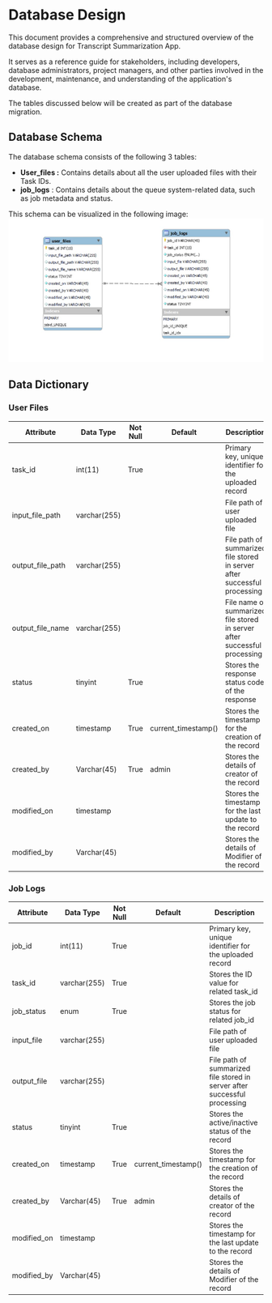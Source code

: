 # **Database Design**

This document provides a comprehensive and structured overview of the database design for Transcript Summarization App.

It serves as a reference guide for stakeholders, including developers, database administrators, project managers, and other parties involved in the development, maintenance, and understanding of the application's database.

The tables discussed below will be created as part of the database migration.

## **Database Schema**

The database schema consists of the following 3 tables:

- **User_files :** Contains details about all the user uploaded files with their Task IDs.
- **job_logs** : Contains details about the queue system-related data, such as job metadata and status.

This schema can be visualized in the following image:
![Block Diagram](./assets/transcript-summarization-database-schema.jpg)

## **Data Dictionary**

### User Files

| Attribute | Data Type | Not Null | Default | Description |
| --- | --- | --- | --- | --- |
| task_id | int(11) | True |     | Primary key, unique identifier for the uploaded record |
| input_file_path | varchar(255) |     |     | File path of user uploaded file |
| output_file_path | varchar(255) |     |     | File path of summarized file stored in server after successful processing |
| output_file_name | varchar(255) |     |     | File name of summarized file stored in server after successful processing |
| status | tinyint | True |     | Stores the response status code of the response |
| created_on | timestamp | True | current_timestamp() | Stores the timestamp for the creation of the record |
| created_by | Varchar(45) | True | admin | Stores the details of creator of the record |
| modified_on | timestamp |     |     | Stores the timestamp for the last update to the record |
| modified_by | Varchar(45) |     |     | Stores the details of Modifier of the record |

### Job Logs

| Attribute | Data Type | Not Null | Default | Description |
| --- | --- | --- | --- | --- |
| job_id | int(11) | True |     | Primary key, unique identifier for the uploaded record |
| task_id | varchar(255) | True |     | Stores the ID value for related task_id |
| job_status | enum | True |     | Stores the job status for related job_id |
| input_file | varchar(255) |     |     | File path of user uploaded file |
| output_file | varchar(255) |     |     | File path of summarized file stored in server after successful processing |
| status | tinyint | True |     | Stores the active/inactive status of the record |
| created_on | timestamp | True | current_timestamp() | Stores the timestamp for the creation of the record |
| created_by | Varchar(45) | True | admin | Stores the details of creator of the record |
| modified_on | timestamp |     |     | Stores the timestamp for the last update to the record |
| modified_by | Varchar(45) |     |     | Stores the details of Modifier of the record |